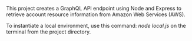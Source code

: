 This project creates a GraphQL API endpoint using Node and Express to retrieve account resource information from Amazon Web Services (AWS). 

To instantiate a local environment, use this command: *node local.js* on the terminal from the project directory.